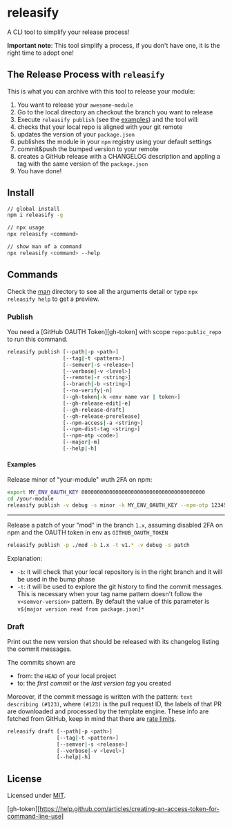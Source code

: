 # releasify

A CLI tool to simplify your release process!

**Important note**:
This tool simplify a process, if you don't have one, it is the right time to adopt one!

## The Release Process with `releasify`

This is what you can archive with this tool to release your module:

1. You want to release your `awesome-module`
1. Go to the local directory an checkout the branch you want to release
1. Execute `releasify publish` (see the [examples](#Publish)) and the tool will:
  1. checks that your local repo is aligned with your git remote
  1. updates the version of your `package.json`
  1. publishes the module in your `npm` registry using your default settings
  1. commit&push the bumped version to your remote
  1. creates a GitHub release with a CHANGELOG description and appling a tag with the same version of the `package.json`
1. You have done!

## Install

```sh
// global install
npm i releasify -g

// npx usage
npx releasify <command>

// show man of a command
npx releasify <command> --help
```

## Commands

Check the [man](man/) directory to see all the arguments detail or type `npx releasify help` 
to get a preview.

### Publish

You need a [GitHub OAUTH Token][gh-token] with scope `repo:public_repo` to run this command.

```sh
releasify publish [--path|-p <path>]
                  [--tag|-t <pattern>]
                  [--semver|-s <release>]
                  [--verbose|-v <level>]
                  [--remote|-r <string>]
                  [--branch|-b <string>]
                  [--no-verify|-n]
                  [--gh-token|-k <env name var | token>]
                  [--gh-release-edit|-e]
                  [--gh-release-draft]
                  [--gh-release-prerelease]
                  [--npm-access|-a <string>]
                  [--npm-dist-tag <string>]
                  [--npm-otp <code>]
                  [--major|-m]
                  [--help|-h]
```

#### Examples

Release minor of "your-module" wuth 2FA on npm:

```sh
export MY_ENV_OAUTH_KEY 0000000000000000000000000000000000000000
cd /your-module
releasify publish -v debug -s minor -k MY_ENV_OAUTH_KEY --npm-otp 123456
```
---

Release a patch of your "mod" in the branch `1.x`, assuming disabled 2FA on npm and the OAUTH token in env as `GITHUB_OAUTH_TOKEN`


```sh
releasify publish -p ./mod -b 1.x -t v1.* -v debug -s patch
```

Explanation:
+ `-b`: it will check that your local repository is in the right branch and it will be used in the bump phase
+ `-t`: it will be used to explore the git history to find the commit messages. This is necessary when your tag name pattern doesn't follow the `v<semver-version>` pattern. By default the value of this parameter is `v${major version read from package.json}*`


### Draft

Print out the new version that should be released with its changelog listing the commit messages.

The commits shown are
+ from: the `HEAD` of your local project 
+ to: the _first commit_ or the _last version tag_ you created

Moreover, if the commit message is written with the pattern: `text describing (#123)`, where
`(#123)` is the pull request ID, the labels of that PR are downloaded and processed by the template
engine. These info are fetched from GitHub, keep in mind that there are [rate limits](https://developer.github.com/v3/#rate-limiting).

```sh
releasify draft [--path|-p <path>]
                [--tag|-t <pattern>]
                [--semver|-s <release>]
                [--verbose|-v <level>]
                [--help|-h]
```


## License

Licensed under [MIT](./LICENSE).

[gh-token][https://help.github.com/articles/creating-an-access-token-for-command-line-use]
